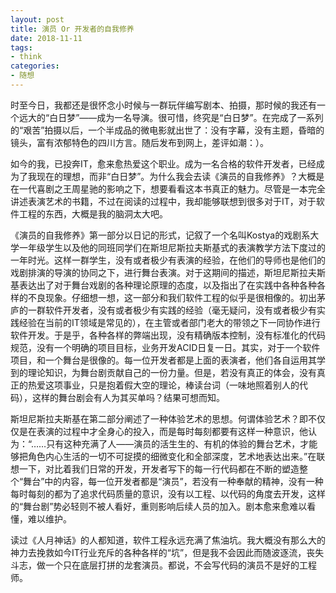 ```yaml
---
layout: post
title: 演员 Or 开发者的自我修养
date: 2018-11-11
tags: 
- think
categories: 
- 随想
---
```


时至今日，我都还是很怀念小时候与一群玩伴编写剧本、拍摄，那时候的我还有一个远大的“白日梦”——成为一名导演。很可惜，终究是“白日梦”。在完成了一系列的“艰苦”拍摄以后，一个半成品的微电影就出世了：没有字幕，没有主题，昏暗的镜头，富有浓郁特色的四川方言。随后发布到网上，差评如潮：）。

<!-- more -->

如今的我，已投奔IT，愈来愈热爱这个职业。成为一名合格的软件开发者，已经成为了我现在的理想，而非“白日梦”。为什么我会去读《演员的自我修养》？大概是在一代喜剧之王周星驰的影响之下，想要看看这本书真正的魅力。尽管是一本完全讲述表演艺术的书籍，不过在阅读的过程中，我却能够联想到很多对于IT，对于软件工程的东西，大概是我的脑洞太大吧。

《演员的自我修养》第一部分以日记的形式，记叙了一个名叫Kostya的戏剧系大学一年级学生以及他的同班同学们在斯坦尼斯拉夫斯基式的表演教学方法下度过的一年时光。这样一群学生，没有或者极少有表演的经验，在他们的导师也是他们的戏剧排演的导演的协同之下，进行舞台表演。对于这期间的描述，斯坦尼斯拉夫斯基表达出了对于舞台戏剧的各种理论原理的态度，以及指出了在实践中各种各种各样的不良现象。仔细想一想，这一部分和我们软件工程的似乎是很相像的。初出茅庐的一群软件开发者，没有或者极少有实践的经验（毫无疑问，没有或者极少有实践经验在当前的IT领域是常见的），在主管或者部门老大的带领之下一同协作进行软件开发。于是乎，各种各样的弊端出现，没有精确版本控制，没有标准化的代码规范，没有一个明确的项目目标，业务开发ACID日复一日。其实，对于一个软件项目，和一个舞台是很像的。每一位开发者都是上面的表演者，他们各自运用其学到的理论知识，为舞台剧贡献自己的一份力量。但是，若没有真正的体会，没有真正的热爱这项事业，只是抱着假大空的理论，棒读台词（一味地照着别人的代码），这样的舞台剧会有人为其买单吗？结果可想而知。

斯坦尼斯拉夫斯基在第二部分阐述了一种体验艺术的思想。何谓体验艺术？即不仅仅是在表演的过程中才全身心的投入，而是每时每刻都要有这样一种意识，他认为：“……只有这种充满了人——演员的活生生的、有机的体验的舞台艺术，才能够把角色内心生活的一切不可捉摸的细微变化和全部深度，艺术地表达出来。”在联想一下，对比着我们日常的开发，开发者写下的每一行代码都在不断的塑造整个“舞台”中的内容，每一位开发者都是“演员”，若没有一种奉献的精神，没有一种每时每刻的都为了追求代码质量的意识，没有以工程、以代码的角度去开发，这样的“舞台剧”势必轻则不被人看好，重则影响后续人员的加入。剧本愈来愈难以看懂，难以维护。

读过《人月神话》的人都知道，软件工程永远充满了焦油坑。我大概没有那么大的神力去挽救如今IT行业充斥的各种各样的“坑”，但是我不会因此而随波逐流，丧失斗志，做一个只在底层打拼的龙套演员。都说，不会写代码的演员不是好的工程师。
